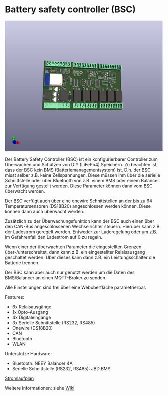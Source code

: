 # Battery safety controller (BSC)


![bsc_pcb_3d](https://github.com/shining-man/bsc_hw/blob/main/img/bsc_3d.png?raw=true)

Der Battery Safety Controller (BSC) ist ein konfigurierbarer Controller zum Überwachen und Schützen von DIY (LiFePo4) Speichern. Zu beachten ist, dass der BSC kein BMS (Batteriemanagementsystem) ist. D.h. der BSC misst selber z.B. keine Zellspannungen. Diese müssen ihm über die serielle Schnittstelle oder über Bluetooth von z.B. einem BMS oder einem Balancer zur Verfügung gestellt werden. Diese Parameter können dann vom BSC überwacht werden.

Der BSC verfügt auch über eine onewire Schnittstellen an der bis zu 64 Temperatursensoren (DS18B20) angeschlossen werden können. Diese können dann auch überwacht werden.

Zusätzlich zu der Überwachungsfunktion kann der BSC auch einen über den CAN-Bus angeschlossenen Wechselrichter steuern. Hierüber kann z.B. der Ladestrom geregelt werden. Entweder zur Laderegelung oder um z.B. im Gefahrenfall den Ladestrom auf 0 zu regeln.

Wenn einer der überwachten Parameter die eingestellten Grenzen über-/unterschreitet, dann kann z.B. ein eingestellter Relaisausgang geschaltet werden. Über dieses kann dann z.B. ein Leistungsschalter die Batterie trennen. 

Der BSC kann aber auch nur genutzt werden um die Daten des BMS/Balancer an einen MQTT-Broker zu senden.

Alle Einstellungen sind frei über eine Weboberfläche parametrierbar.


Features:
* 6x Relaisausgänge
* 1x Opto-Ausgang
* 4x Digitaleingänge 
* 3x Serielle Schnittstelle (RS232, RS485)
* Onewire (DS18B20)
* CAN 
* Bluetooth
* WLAN

Unterstütze Hardware:
* Bluetooth: NEEY Balancer 4A
* Serielle Schnittstelle (RS232, RS485): JBD BMS

[Stromlaufplan](https://github.com/shining-man/bsc_hw/blob/main/circuit.pdf?raw=true "Stromlaufplan")

Weitere Informationen: siehe [Wiki](https://github.com/shining-man/bsc_fw/wiki)

